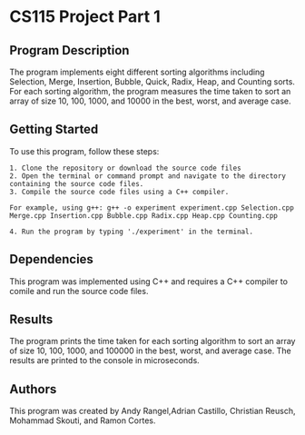 CS115 Project Part 1
====================

Program Description
--------------------

The program implements eight different sorting algorithms including Selection, Merge, Insertion, Bubble, Quick, Radix, Heap, and Counting sorts.  For each sorting algorithm, the program measures the time taken to sort an array of size 10, 100, 1000, and 10000 in the best, worst, and average case.

Getting Started
--------------------

To use this program, follow these steps:
    
    1. Clone the repository or download the source code files
    2. Open the terminal or command prompt and navigate to the directory containing the source code files.
    3. Compile the source code files using a C++ compiler.  
    
    For example, using g++: g++ -o experiment experiment.cpp Selection.cpp Merge.cpp Insertion.cpp Bubble.cpp Radix.cpp Heap.cpp Counting.cpp

    4. Run the program by typing './experiment' in the terminal.

Dependencies
--------------------

This program was implemented using C++ and requires a C++ compiler to comile and run the source code files.

Results
--------------------

The program prints the time taken for each sorting algorithm to sort an array of size 10, 100, 1000, and 100000 in the best, worst, and average case.  The results are printed to the console in microseconds.

Authors
--------------------

This program was created by Andy Rangel,Adrian Castillo, Christian Reusch, Mohammad Skouti, and Ramon Cortes.
